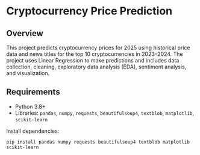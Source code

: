 # Cryptocurrency Price Prediction

## Overview
This project predicts cryptocurrency prices for 2025 using historical price data and news titles for the top 10 cryptocurrencies in 2023–2024. The project uses Linear Regression to make predictions and includes data collection, cleaning, exploratory data analysis (EDA), sentiment analysis, and visualization.

## Requirements
- Python 3.8+
- Libraries: `pandas`, `numpy`, `requests`, `beautifulsoup4`, `textblob`, `matplotlib`, `scikit-learn`

Install dependencies:
```
pip install pandas numpy requests beautifulsoup4 textblob matplotlib scikit-learn
